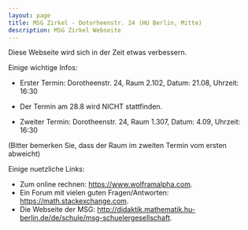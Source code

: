 ```yaml
---
layout: page
title: MSG Zirkel - Dotorheenstr. 24 (HU Berlin, Mitte)
description: MSG Zirkel Webseite 
---
```


Diese Webseite wird sich in der Zeit etwas verbessern. 


Einige wichtige Infos: 

 - Erster Termin: Dorotheenstr. 24, Raum 2.102, Datum: 21.08, Uhrzeit: 16:30 

 - Der Termin am 28.8 wird NICHT stattfinden. 

 - Zweiter Termin: Dorotheenstr. 24, Raum 1.307, Datum: 4.09, Uhrzeit: 16:30 

(Bitter bemerken Sie, dass der Raum im zweiten Termin vom ersten abweicht) 

Einige nuetzliche Links:

 - Zum online rechnen: https://www.wolframalpha.com.
 - Ein Forum mit vielen guten Fragen/Antworten: https://math.stackexchange.com.
 - Die Webseite der MSG:
   http://didaktik.mathematik.hu-berlin.de/de/schule/msg-schuelergesellschaft.

<!-- Note: this is how to write a comment in HTML. Everything in here won't show up on your webpage.-->

<!--
To increase the size of the title, use fewer # in front of the paper title.
To decrease the size of the title, use more #. 
To remove the italics, remove the * before and after the description
To remove the underline from the title, remove the <u> tags (<u> and </u>)
-->
